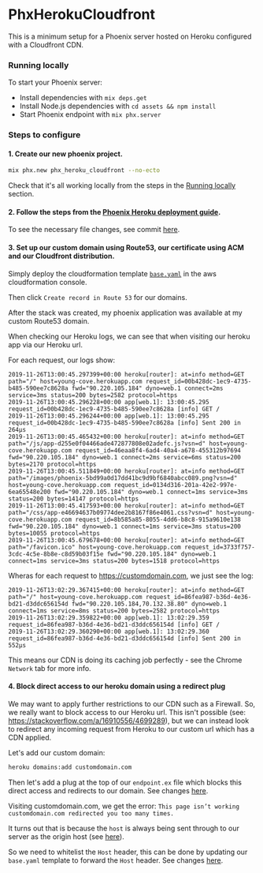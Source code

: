 # PhxHerokuCloudfront

This is a minimum setup for a Phoenix server hosted on Heroku configured with a Cloudfront CDN.

### Running locally

To start your Phoenix server:

  * Install dependencies with `mix deps.get`
  * Install Node.js dependencies with `cd assets && npm install`
  * Start Phoenix endpoint with `mix phx.server`

### Steps to configure

#### 1. Create our new phoenix project.

```bash
mix phx.new phx_heroku_cloudfront --no-ecto
```

Check that it's all working locally from the steps in the [Running locally](#running-locally) section.

#### 2. Follow the steps from the [Phoenix Heroku deployment guide](https://hexdocs.pm/phoenix/heroku.html).

To see the necessary file changes, see commit [here](https://github.com/samhstn/phx_heroku_cloudfront/commit/759f4acd63fbbebd8c2cedfa338932b4183d0983).

#### 3. Set up our custom domain using Route53, our certificate using ACM and our Cloudfront distribution.

Simply deploy the cloudformation template [`base.yaml`](https://github.com/samhstn/phx_heroku_cloudfront/commit/54b215de2ae408f5edaeb7ecb19df09a506955d9) in the aws cloudformation console.

Then click `Create record in Route 53` for our domains.

After the stack was created, my phoenix application was available at my custom Route53 domain.

When checking our Heroku logs, we can see that when visiting our heroku app via our Heroku url.

For each request, our logs show:

```
2019-11-26T13:00:45.297399+00:00 heroku[router]: at=info method=GET path="/" host=young-cove.herokuapp.com request_id=00b428dc-1ec9-4735-b485-590ee7c8628a fwd="90.220.105.184" dyno=web.1 connect=2ms service=3ms status=200 bytes=2582 protocol=https
2019-11-26T13:00:45.296228+00:00 app[web.1]: 13:00:45.295 request_id=00b428dc-1ec9-4735-b485-590ee7c8628a [info] GET /
2019-11-26T13:00:45.296244+00:00 app[web.1]: 13:00:45.295 request_id=00b428dc-1ec9-4735-b485-590ee7c8628a [info] Sent 200 in 264µs
2019-11-26T13:00:45.465432+00:00 heroku[router]: at=info method=GET path="/js/app-d255e0f04466ade472877808e02adefc.js?vsn=d" host=young-cove.herokuapp.com request_id=46eaa8f4-6ad4-40a4-a678-455312b97694 fwd="90.220.105.184" dyno=web.1 connect=2ms service=6ms status=200 bytes=2170 protocol=https
2019-11-26T13:00:45.511849+00:00 heroku[router]: at=info method=GET path="/images/phoenix-5bd99a0d17dd41bc9d9bf6840abcc089.png?vsn=d" host=young-cove.herokuapp.com request_id=0134d316-201a-42e2-997e-6ea65548e200 fwd="90.220.105.184" dyno=web.1 connect=1ms service=3ms status=200 bytes=14147 protocol=https
2019-11-26T13:00:45.417593+00:00 heroku[router]: at=info method=GET path="/css/app-e46694637b09774dee2b8167f86e4061.css?vsn=d" host=young-cove.herokuapp.com request_id=8b585a85-8055-4dd6-b8c8-915a9610e138 fwd="90.220.105.184" dyno=web.1 connect=1ms service=3ms status=200 bytes=10055 protocol=https
2019-11-26T13:00:45.679678+00:00 heroku[router]: at=info method=GET path="/favicon.ico" host=young-cove.herokuapp.com request_id=3733f757-3cdc-4c5e-8b8e-c8d59b03f15e fwd="90.220.105.184" dyno=web.1 connect=1ms service=3ms status=200 bytes=1518 protocol=https
```

Wheras for each request to https://customdomain.com, we just see the log:

```
2019-11-26T13:02:29.367415+00:00 heroku[router]: at=info method=GET path="/" host=young-cove.herokuapp.com request_id=86fea987-b36d-4e36-bd21-d3ddc656154d fwd="90.220.105.184,70.132.38.80" dyno=web.1 connect=1ms service=8ms status=200 bytes=2582 protocol=https
2019-11-26T13:02:29.359822+00:00 app[web.1]: 13:02:29.359 request_id=86fea987-b36d-4e36-bd21-d3ddc656154d [info] GET /
2019-11-26T13:02:29.360290+00:00 app[web.1]: 13:02:29.360 request_id=86fea987-b36d-4e36-bd21-d3ddc656154d [info] Sent 200 in 552µs
```

This means our CDN is doing its caching job perfectly - see the Chrome `Network` tab for more info.

#### 4. Block direct access to our heroku domain using a redirect plug

We may want to apply further restrictions to our CDN such as a Firewall. So, we really want to block access to our Heroku url. This isn't possible (see: https://stackoverflow.com/a/16910556/4699289), but we can instead look to redirect any incoming request from Heroku to our custom url which has a CDN applied.

Let's add our custom domain:

```bash
heroku domains:add customdomain.com
```

Then let's add a plug at the top of our `endpoint.ex` file which blocks this direct access and redirects to our domain. See changes [here](https://github.com/samhstn/phx_heroku_cloudfront/commit/94cf97bab616d72d54257de6a153003bf12194a7).

Visiting customdomain.com, we get the error: `This page isn’t working customdomain.com redirected you too many times.`

It turns out that is because the `host` is always being sent through to our server as the origin host (see [here](https://aws.amazon.com/premiumsupport/knowledge-center/configure-cloudfront-to-forward-headers/)).

So we need to whitelist the `Host` header, this can be done by updating our `base.yaml` template to forward the `Host` header. See changes [here](https://github.com/samhstn/phx_heroku_cloudfront/commit/b20740e19fc3ce14a436a593e12930eae2947baa).
